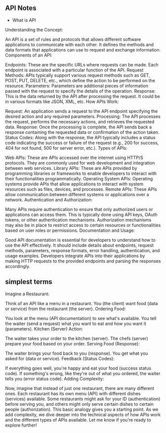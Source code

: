 ## API Notes

- What is API

Understanding the Concept:

An API is a set of rules and protocols that allows different software applications to communicate with each other.
It defines the methods and data formats that applications can use to request and exchange information.
Components of an API:

Endpoints: These are the specific URLs where requests can be made. Each endpoint is associated with a particular function of the API.
Request Methods: APIs typically support various request methods such as GET, POST, PUT, DELETE, etc., which define the action to be performed on the resource.
Parameters: Parameters are additional pieces of information passed with the request to specify the details of the operation.
Response: This is the data returned by the API after processing the request. It could be in various formats like JSON, XML, etc.
How APIs Work:

Request: An application sends a request to the API endpoint specifying the desired action and any required parameters.
Processing: The API processes the request, performs the necessary actions, and retrieves the requested data.
Response: Once the processing is complete, the API sends back a response containing the requested data or confirmation of the action taken.
Status Codes: Along with the response, the API typically includes a status code indicating the success or failure of the request (e.g., 200 for success, 404 for not found, 500 for server error, etc.).
Types of APIs:

Web APIs: These are APIs accessed over the internet using HTTP/S protocols. They are commonly used for web development and integration between web services.
Library APIs: These are APIs provided by programming libraries or frameworks to enable developers to interact with their functionalities programmatically.
Operating System APIs: Operating systems provide APIs that allow applications to interact with system resources such as files, devices, and processes.
Remote APIs: These APIs allow communication between different systems or applications over a network.
Authentication and Authorization:

Many APIs require authentication to ensure that only authorized users or applications can access them. This is typically done using API keys, OAuth tokens, or other authentication mechanisms.
Authorization mechanisms may also be in place to restrict access to certain resources or functionalities based on user roles or permissions.
Documentation and Usage:

Good API documentation is essential for developers to understand how to use the API effectively. It should include details about endpoints, request methods, parameters, response formats, error handling, authentication, and usage examples.
Developers integrate APIs into their applications by making HTTP requests to the provided endpoints and parsing the responses accordingly.



 ## simplest terms

Imagine a Restaurant:

Think of an API like a menu in a restaurant.
You (the client) want food (data or service) from the restaurant (the server).
Ordering Food:

You look at the menu (API documentation) to see what's available.
You tell the waiter (send a request) what you want to eat and how you want it (parameters).
Kitchen (Server) Action:

The waiter takes your order to the kitchen (server).
The chefs (server) prepare your food based on your order.
Serving Food (Response):

The waiter brings your food back to you (response).
You get what you asked for (data or service).
Feedback (Status Codes):

If everything goes well, you're happy and eat your food (success status code).
If something's wrong, like they're out of what you ordered, the waiter tells you (error status code).
Adding Complexity:

Now, imagine that instead of just one restaurant, there are many different ones.
Each restaurant has its own menu (API) with different dishes (services) available.
Some restaurants might ask for your ID (authentication) before serving you, and others might only serve certain dishes to certain people (authorization).
This basic analogy gives you a starting point. As we add complexity, we dive deeper into the technical aspects of how APIs work and the different types of APIs available. Let me know if you're ready to explore further!